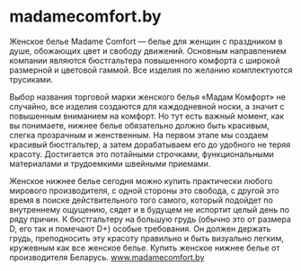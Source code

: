 # madamecomfort.by
Женское белье Madame Comfort — белье для женщин с праздником в душе, обожающих цвет и свободу движений. Основным направлением компании являются бюстгальтера повышенного комфорта с широкой размерной и цветовой гаммой. Все изделия по желанию комплектуются трусиками.

Выбор названия торговой марки женского белья «Мадам Комфорт» не случайно, все изделия создаются для каждодневной носки, а значит с повышенным вниманием на комфорт. Но тут есть важный момент, как вы понимаете, нижнее белье обязательно должно быть красивым, слегка прозрачным и женственным. На первом этапе мы создаем красивый бюстгальтер, а затем дорабатываем его до удобного не теряя красоту. Достигается это потайными строчками, функциональными материалами и трудоемкими швейными приемами.

Женское нижнее белье сегодня можно купить практически любого мирового производителя, с одной стороны это свобода, с другой это время в поиске действительного того самого, который подойдет по внутреннему ощущению, сядет и в будущем не испортит целый день по ряду причин. К бюстгальтеру на большую грудь (обычно это от размера D, его так и помечают D+) особые требования. Он должен держать грудь, преподносить эту красоту правильно и быть визуально легким, кружевным как все женское белье.
Купить женское нижнее белье от производителя Беларусь.
www.madamecomfort.by
